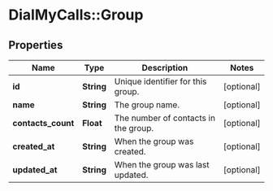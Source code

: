 # DialMyCalls::Group

## Properties
Name | Type | Description | Notes
------------ | ------------- | ------------- | -------------
**id** | **String** | Unique identifier for this group. | [optional] 
**name** | **String** | The group name. | [optional] 
**contacts_count** | **Float** | The number of contacts in the group. | [optional] 
**created_at** | **String** | When the group was created. | [optional] 
**updated_at** | **String** | When the group was last updated. | [optional] 


